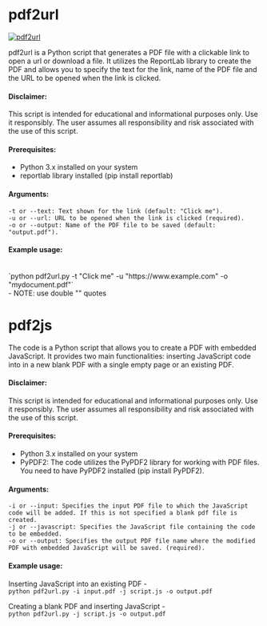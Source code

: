 # pdf2url

<a href="https://streamable.com/arr12g" title="pdf2url"><img src="https://github.com/ATTACKnDEFEND/pdf2url/blob/main/images/pdf2url.png" alt="pdf2url" /></a>

pdf2url is a Python script that generates a PDF file with a clickable link to open a url or download a file. It utilizes the ReportLab library to create the PDF and allows you to specify the text for the link, name of the PDF file and the URL to be opened when the link is clicked.

#### Disclaimer:
This script is intended for educational and informational purposes only. Use it responsibly. The user assumes all responsibility and risk associated with the use of this script.

#### Prerequisites:
- Python 3.x installed on your system
- reportlab library installed (pip install reportlab)

#### Arguments:
```
-t or --text: Text shown for the link (default: "Click me").
-u or --url: URL to be opened when the link is clicked (required).
-o or --output: Name of the PDF file to be saved (default: "output.pdf").
```
#### Example usage:
<br />
`python pdf2url.py -t "Click me" -u "https://www.example.com" -o "mydocument.pdf"`<br />
- NOTE: use double "" quotes

# pdf2js

The code is a Python script that allows you to create a PDF with embedded JavaScript. It provides two main functionalities: inserting JavaScript code into in a new blank PDF with a single empty page or an existing PDF.

#### Disclaimer:
This script is intended for educational and informational purposes only. Use it responsibly. The user assumes all responsibility and risk associated with the use of this script.

#### Prerequisites:
- Python 3.x installed on your system
- PyPDF2: The code utilizes the PyPDF2 library for working with PDF files. You need to have PyPDF2 installed (pip install PyPDF2).

#### Arguments:
```
-i or --input: Specifies the input PDF file to which the JavaScript code will be added. If this is not specified a blank pdf file is created.
-j or --javascript: Specifies the JavaScript file containing the code to be embedded.
-o or --output: Specifies the output PDF file name where the modified PDF with embedded JavaScript will be saved. (required).
```
#### Example usage:

Inserting JavaScript into an existing PDF -
<br />
`python pdf2url.py -i input.pdf -j script.js -o output.pdf`<br />

Creating a blank PDF and inserting JavaScript -
<br />
`python pdf2url.py -j script.js -o output.pdf`<br />



